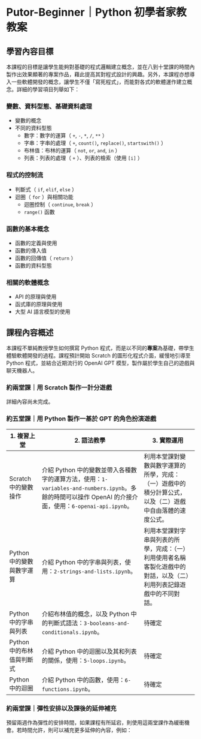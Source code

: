 # Putor-Beginner｜Python 初學者家教教案

## 學習內容目標

本課程的目標是讓學生能夠對基礎的程式邏輯建立概念，並在八到十堂課的時間內製作出效果顯著的專案作品，藉此提高其對程式設計的興趣。另外，本課程亦想導入一些軟體開發的概念，讓學生不僅「寫死程式」，而能對各式的軟體運作建立概念。詳細的學習項目列舉如下：

### 變數、資料型態、基礎資料處理

- 變數的概念
- 不同的資料型態
    - 數字：數字的運算（ `+`, `-`, `*`, `/`, `**` ）
    - 字串：字串的處理（ `+`, `count()`****,**** `replace()`, `startswith()` ）
    - 布林值：布林的運算（ `not`, `or`, `and`, `in` ）
    - 列表：列表的處理（ `+` ）、列表的檢索（使用 `[i]` ）

### 程式的控制流

- 判斷式（ `if`, `elif`, `else` ）
- 迴圈（ `for` ）與相關功能
    - 迴圈控制（ `continue`, `break` ）
    - `range()` 函數

### 函數的基本概念

- 函數的定義與使用
- 函數的傳入值
- 函數的回傳值（ `return` ）
- 函數的資料型態

### 相關的軟體概念

- API 的原理與使用
- 函式庫的原理與使用
- 大型 AI 語言模型的使用

## 課程內容概述

本課程不單純教授學生如何撰寫 Python 程式，而是以不同的**專案**為基礎，帶學生體驗軟體開發的過程。課程預計開始 Scratch 的圖形化程式介面，緩慢地引導至 Python 程式，並結合近期流行的 OpenAI GPT 模型，製作屬於學生自己的遊戲與聊天機器人。

### 約兩堂課｜用 Scratch 製作一計分遊戲

詳細內容尚未完成。

### 約五堂課｜用 Python 製作一基於 GPT 的角色扮演遊戲

| 1. 複習上堂 | 2. 語法教學 | 3. 實際運用 | 
| --- | --- | --- | 
| Scratch 中的變數操作 | 介紹 Python 中的變數並帶入各種數字的運算方法，使用：`1-variables-and-numbers.ipynb`。多餘的時間可以操作 OpenAI 的介接介面，使用：`6-openai-api.ipynb`。 | 利用本堂課對變數與數字運算的所學，完成：（一）遊戲中的積分計算公式，以及（二）遊戲中自由落體的速度公式。 | 
| Python 中的變數與數字運算 | 介紹 Python 中的字串與列表，使用：`2-strings-and-lists.ipynb`。 | 利用本堂課對字串與列表的所學，完成：（一）利用使用者名稱客製化遊戲中的對話，以及（二）利用列表記錄遊戲中的不同對話。 |
| Python 中的字串與列表 | 介紹布林值的概念，以及 Python 中的判斷式語法：`3-booleans-and-conditionals.ipynb`。 | 待確定 |
| Python 中的布林值與判斷式 | 介紹 Python 中的迴圈以及其和列表的關係，使用：`5-loops.ipynb`。 | 待確定 |
| Python 中的迴圈 | 介紹 Python 中的函數，使用：`6-functions.ipynb`。 | 待確定 |

### 約兩堂課｜彈性安排以及課後的延伸補充

預留兩週作為彈性的安排時間，如果課程有所延宕，則使用這兩堂課作為緩衝機會。若時間允許，則可以補充更多延伸的內容，例如：